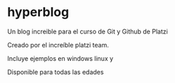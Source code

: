 # hyperblog
Un blog increible para el curso de Git y Github de Platzi

Creado por el increíble platzi team.


Incluye ejemplos en windows linux y 

Disponible para todas las edades
